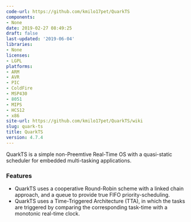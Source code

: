 ```yaml
---
code-url: https://github.com/kmilo17pet/QuarkTS
components:
- None
date: 2019-02-27 08:49:25
draft: false
last-updated: '2019-06-04'
libraries:
- None
licenses:
- LGPL
platforms:
- ARM
- AVR
- PIC
- ColdFire
- MSP430
- 8051
- MIPS
- HCS12
- x86
site-url: https://github.com/kmilo17pet/QuarkTS/wiki
slug: quark-ts
title: QuarkTS
version: 4.7.4
---
```


QuarkTS is a simple non-Preemtive Real-Time OS with a quasi-static scheduler for embedded multi-tasking applications. 

<!--more-->

### Features
- QuarkTS uses a cooperative Round-Robin scheme with a linked chain approach, and a queue to provide true FIFO priority-scheduling. 
- QuarkTS uses a Time-Triggered Architecture (TTA), in which the tasks are triggered by comparing the corresponding task-time with a monotonic real-time clock. 


